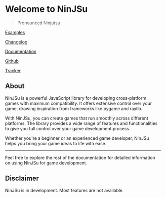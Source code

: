 # Welcome to NinJSu

> Pronounced Ninjutsu


[Examples](./examples/)

[Changelog](./changelog)

[Documentation](./documentation)

[Github](https://github.com/dragsbruh/ninjsu)

[Tracker](./tracker)

## About

NinJSu is a powerful JavaScript library for developing cross-platform games with maximum compatibility. It offers extensive control over your game, drawing inspiration from frameworks like pygame and raylib.

With NinJSu, you can create games that run smoothly across different platforms. The library provides a wide range of features and functionalities to give you full control over your game development process.

Whether you're a beginner or an experienced game developer, NinJSu helps you bring your game ideas to life with ease.

---

Feel free to explore the rest of the documentation for detailed information on using NinJSu for game development.

## Disclaimer

NinJSu is in development. Most features are not available.
